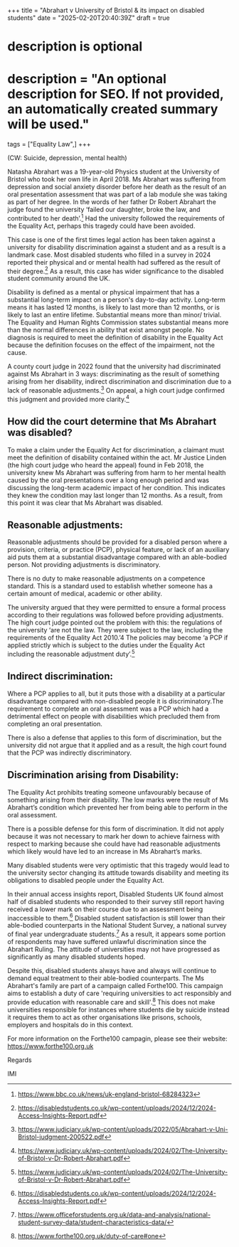 +++
title = "Abrahart v University of Bristol & its impact on disabled students"
date = "2025-02-20T20:40:39Z"
draft = true 
#
# description is optional
#
# description = "An optional description for SEO. If not provided, an automatically created summary will be used."

tags = ["Equality Law",]
+++

(CW: Suicide, depression, mental health)

Natasha Abrahart was a 19-year-old Physics student at the University of Bristol who took her own life in April 2018. Ms Abrahart was suffering from depression and social anxiety disorder before her death as the result of an oral presentation assessment that was part of a lab module she was taking as part of her degree. In the words of her father Dr Robert Abrahart the judge found the university ‘failed our daughter, broke the law, and contributed to her death’.[^1] Had the university followed the requirements of the Equality Act, perhaps this tragedy could have been avoided. 

This case is one of the first times legal action has been taken against a university for disability discrimination against a student and as a result is a landmark case. Most disabled students who filled in a survey in 2024 reported their physical and or mental health had suffered as the result of their degree.[^2] As a result, this case has wider significance to the disabled student community around the UK. 

Disability is defined as a mental or physical impairment that has a substantial long-term impact on a person's day-to-day activity.  Long-term means it has lasted 12 months, is likely to last more than 12 months, or is likely to last an entire lifetime.  Substantial means more than minor/ trivial.  The Equality and Human Rights Commission states substantial means more than the normal differences in ability that exist amongst people.  No diagnosis is required to meet the definition of disability in the Equality Act because the definition focuses on the effect of the impairment, not the cause.

A county court judge in 2022 found that the university had discriminated against Ms Abrahart in 3 ways: discriminating as the result of something arising from her disability, indirect discrimination and discrimination due to a lack of reasonable adjustments.[^3] On appeal, a high court judge confirmed this judgment and provided more clarity.[^4]

## How did the court determine that Ms Abrahart was disabled?

To make a claim under the Equality Act for discrimination, a claimant must meet the definition of disability contained within the act. Mr Justice Linden (the high court judge who heard the appeal) found in Feb 2018, the university knew Ms Abrahart was suffering from harm to her mental health caused by the oral presentations over a long enough period and was discussing the long-term academic impact of her condition. This indicates they knew the condition may last longer than 12 months. As a result, from this point it was clear that Ms Abrahart was disabled. 

## Reasonable adjustments:

Reasonable adjustments should be provided for a disabled person where a provision, criteria, or practice (PCP), physical feature, or lack of an auxiliary aid puts them at a substantial disadvantage compared with an able-bodied person. Not providing adjustments is discriminatory. 

There is no duty to make reasonable adjustments on a competence standard. This is a standard used to establish whether someone has a certain amount of medical, academic or other ability. 

The university argued that they were permitted to ensure a formal process according to their regulations was followed before providing adjustments.  The high court judge pointed out the problem with this: the regulations of the university ‘are not the law. They were subject to the law, including the requirements of the Equality Act 2010.’4 The policies may become ‘a PCP if applied strictly which is subject to the duties under the Equality Act including the reasonable adjustment duty’.[^4]

## Indirect discrimination:

Where a PCP applies to all, but it puts those with a disability at a particular disadvantage compared with non-disabled people it is discriminatory.The requirement to complete an oral assessment was a PCP which had a detrimental effect on people with disabilities which precluded them from completing an oral presentation.

There is also a defense that applies to this form of discrimination, but the university did not argue that it applied and as a result, the high court found that the PCP was indirectly discriminatory.

## Discrimination arising from Disability:

The Equality Act prohibits treating someone unfavourably because of something arising from their disability. The low marks were the result of Ms Abrahart’s condition which prevented her from being able to perform in the oral assessment. 

There is a possible defense for this form of discrimination. It did not apply because it was not necessary to mark her down to achieve fairness with respect to marking because she could have had reasonable adjustments which likely would have led to an increase in Ms Abrahart’s marks. 

Many disabled students were very optimistic that this tragedy would lead to the university sector changing its attitude towards disability and meeting its obligations to disabled people under the Equality Act. 

In their annual access insights report, Disabled Students UK found almost half of disabled students who responded to their survey still report having received a lower mark on their course due to an assessment being inaccessible to them.[^2] Disabled student satisfaction is still lower than their able-bodied counterparts in the National Student Survey, a national survey of final year undergraduate students.[^5]  As a result, it appears some portion of respondents may have suffered unlawful discrimination since the Abrahart Ruling. The attitude of universities may not have progressed as significantly as many disabled students hoped. 

Despite this, disabled students always have and always will continue to demand equal treatment to their able-bodied counterparts. The Ms Abrahart's family are part of a campaign called Forthe100. This campaign aims to establish a duty of care 'requiring universities to act responsibly and provide education with reasonable care and skill'.[^6] This does not make universities responsible for instances where students die by suicide instead it requires them to act as other organisations like prisons, schools, employers and hospitals do in this context.

For more information on the Forthe100 campagin, please see their website: https://www.forthe100.org.uk

Regards

IMI

[^1]: https://www.bbc.co.uk/news/uk-england-bristol-68284323
[^2]: https://disabledstudents.co.uk/wp-content/uploads/2024/12/2024-Access-Insights-Report.pdf
[^3]: https://www.judiciary.uk/wp-content/uploads/2022/05/Abrahart-v-Uni-Bristol-judgment-200522.pdf
[^4]: https://www.judiciary.uk/wp-content/uploads/2024/02/The-University-of-Bristol-v-Dr-Robert-Abrahart.pdf
[^5]: https://www.officeforstudents.org.uk/data-and-analysis/national-student-survey-data/student-characteristics-data/
[^6]: https://www.forthe100.org.uk/duty-of-care#one